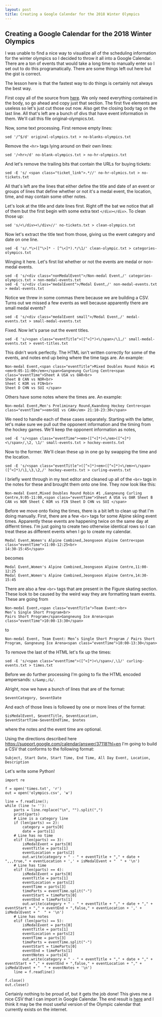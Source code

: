```yaml
---
layout: post
title: Creating a Google Calendar for the 2018 Winter Olympics
---
```


Creating a Google Calendar for the 2018 Winter Olympics
-------------------------------------------------------

I was unable to find a nice way to visualize all of the scheduling information for the winter olympics so I decided to throw it all into a Google Calendar. There are a ton of events that would take a long time to manually enter so I set out to do this programatically. There are some things left out here but the gist is correct.

The lesson here is that the fastest way to do things is certainly not always the best way.

First copy all of the source from [here](https://www.pyeongchang2018.com/en/schedule). We only need everything contained in the body, so go ahead and copy just that section. The first five elements are useless so let's just cut those out now. Also get the closing body tag on the last line. All that's left are a bunch of divs that have event information in them. We'll call this file original-olympics.txt.

Now, some text processing. First remove empty lines:

```
sed '/^$/d' original-olympics.txt > no-blanks-olympics.txt
```

Remove the `<hr>` tags lying around on their own lines:

```
sed '/<hr>/d' no-blank-olympics.txt > no-hr-olympics.txt
```

And let's remove the trailing bits that contain the URLs for buying tickets:

```
sed -E 's/ <span class="ticket_link">.*//' no-hr-olymics.txt > no-tickets.txt
```

All that's left are the lines that either define the title and date of an event or groups of lines that define whether or not it's a medal event, the location, time, and may contain some other notes.

Let's look at the title and date lines first. Right off the bat we notice that all of them but the first begin with some extra text `</div></div>`. To clean those up:

```
sed 's/<\/div><\/div>//' no-tickets.txt > clean-olympics.txt
```

Now let's extract the title text from those, giving us the event category and date on one line.

```
sed -E 's/.*\>([^\>]* - [^\<]*).*/\1/' clean-olympic.txt > categories-olympics.txt
```

Winging it here. Let's first list whether or not the events are medal or non-medal events.

```
sed -E 's/<div class="nonMedalEvent">/Non-medal Event,/' categories-olympics.txt > non-medal-events.txt
sed -E 's/<div class="medalEvent">/Medal Event,/' non-medal-events.txt > medal-events.txt
```

Notice we threw in some commas there because we are building a CSV. Turns out we missed a few events as well because apparently there are small medal events?

```
sed -E 's/<div class="medalEvent small">/Medal Event,/' medal-events.txt > small-medal-events.txt
```

Fixed. Now let's parse out the event titles.

```
sed -E 's/<span class="eventTitle">([^<]*)<\/span>/\1,/' small-medal-events.txt > event-titles.txt
```

This didn't work perfectly. The HTML isn't written correctly for some of the events, and notes end up being where the time tags are. An example:

```
Non-medal Event,<span class="eventTitle">Mixed Doubles Round Robin #1 <em>9:05-11:00</em></span>Gangneung Curling Centre<span class="eventTime">Sheet A USA vs OAR<br>
Sheet B CAN vs NOR<br>
Sheet C KOR vs FIN<br>
Sheet D CHN vs SUI </span>
```

Others have some notes where the times are. An example:

```
Non-medal Event,Men's Preliminary Round,Kwandong Hockey Centre<span class="eventTime"><em>SUI vs CAN</em> 21:10-23:30</span>
```

We need to handle each of these cases separately. Starting with the latter, let's make sure we pull out the opponent information and the timing from the hockey games. We'll keep the opponent information as notes,

```
sed -E 's/<span class="eventTime"><em>([^<]*)<\/em>([^<]*)<\/span>/,\2, \1/' small-events.txt > hockey-events.txt
```

Now to the former. We'll clean these up in one go by swapping the time and the location.

```
sed -E 's/<span class="eventTitle">([^<]*)<em>([^<]*)<\/em><\/span>([^<]*)/\1,\3,\2,/' hockey-events.txt > curling-events.txt
```

I briefly went through in my text editor and cleaned up all of the `<br>` tags in the notes for these and brought them onto one line. They now look like this:

```
Non-medal Event,Mixed Doubles Round Robin #1 ,Gangneung Curling Centre,9:05-11:00,<span class="eventTime">Sheet A USA vs OAR Sheet B CAN vs NOR Sheet C KOR vs FIN Sheet D CHN vs SUI </span>
```

Before we move onto fixing the times, there is a bit left to clean up that I'm doing manually. First, there are a few `<br>` tags for some Alpine skiing event times. Apparently these events are happening twice on the same day at differnt times. I'm just going to create two otherwise identical rows so I can treat these as different events when I go to create my calendar.

```
Medal Event,Women's Alpine Combined,Jeongseon Alpine Centre<span class="eventTime">11:00-12:25<br>
14:30-15:45</span>
```

becomes

```
Medal Event,Women's Alpine Combined,Jeongseon Alpine Centre,11:00-12:25
Medal Event,Women's Alpine Combined,Jeongseon Alpine Centre,14:30-15:45
```

There are also a few `<br>` tags that are present in the Figure skating section. These look to be caused by the weird way they are formatting team events. These are going from

```
Non-medal Event,<span class="eventTitle">Team Event:<br>
Men’s Single Short Program<br>
Pairs Short Program</span>Gangneung Ice Arena<span class="eventTime">10:00-13:30</span>
```

to

```
Non-medal Event, Team Event: Men’s Single Short Program / Pairs Short Program, Gangneung Ice Arena<span class="eventTime">10:00-13:30</span>
```

To remove the last of the HTML let's fix up the times:

```
sed -E 's/<span class="eventTime">([^<]*)<\/span>/,\1/' curling-events.txt > times.txt
```

Before we do further processing I'm going to fix the HTML encoded ampersands: `s/&amp;/&/`.

Alright, now we have a bunch of lines that are of the format:

```
$eventCategory, $eventDate
```

And each of those lines is followed by one or more lines of the format:

```
$isMedalEvent, $eventTitle, $eventLocation, $eventStartTime-$eventEndTime, $notes
```

where the notes and the event time are optional.

Using the directions described here https://support.google.com/calendar/answer/37118?hl=en I'm going to build a CSV that conforms to the following format:

```
Subject, Start Date, Start Time, End Time, All Day Event, Location, Description
```

Let's write some Python!

```
import re

f = open('times.txt', 'r')
out = open('olympics.csv', 'w')

line = f.readline();
while (line != ''):
	parts = line.replace("\n", "").split(",")
	print(parts)
	# Line is a category line
	if (len(parts) == 2):
		category = parts[0]
		date = parts[1]
	# Line has no time
	elif (len(parts) == 3):
		isMedalEvent = parts[0]
		eventTitle = parts[1]
		eventLocation = parts[2]
		out.write(category + " - " + eventTitle + "," + date + ",,,true," + eventLocation + ',' + isMedalEvent + "  " + '\n')
	# Line has time
	elif (len(parts) == 4):
		isMedalEvent = parts[0]
		eventTitle = parts[1]
		eventLocation = parts[2]
		eventTime = parts[3]
		timeParts = eventTime.split("-")
		eventStart = timeParts[0]
		eventEnd = timeParts[1]
		out.write(category + " - " + eventTitle + "," + date + "," + eventStart + "," + eventEnd + ",false," + eventLocation + ',' + isMedalEvent + "  " + '\n')
	# Line has notes
	elif (len(parts) == 5):
		isMedalEvent = parts[0]
		eventTitle = parts[1]
		eventLocation = parts[2]
		eventTime = parts[3]
		timeParts = eventTime.split("-")
		eventStart = timeParts[0]
		eventEnd = timeParts[1]
		eventNotes = parts[4]
		out.write(category + " - " + eventTitle + "," + date + "," + eventStart + "," + eventEnd + ",false," + eventLocation + "," + isMedalEvent + "  " + eventNotes + '\n')
	line = f.readline()

f.close()
out.close()
```

Certainly nothing to be proud of, but it gets the job done! This gives me a nice CSV that I can import in Google Calendar. The end result is [here](http://nickcmorgan.com/olympic-calendar) and I think it may be the most useful version of the Olympic calendar that currently exists on the internet.
